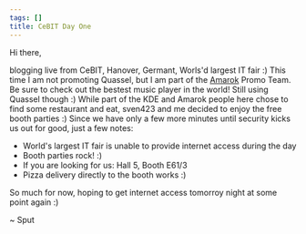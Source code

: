 ```yaml
---
tags: []
title: CeBIT Day One
---
```

Hi there,

blogging live from CeBIT, Hanover, Germant, Worls'd largest IT fair :) This time I am not promoting Quassel, but I am part of the <a href="http://amarok.kde.org">Amarok</a> Promo Team. Be sure to check out the bestest music player in the world! Still using Quassel though :) While part of the KDE and Amarok people here chose to find some restaurant and eat, sven423 and me decided to enjoy the free booth parties :) Since we have only a few more minutes until security kicks us out for good, just a few notes:

<ul>
<li>World's largest IT fair is unable to provide internet access during the day</li>
<li>Booth parties rock! :)</li>
<li>If you are looking for us: Hall 5, Booth E61/3</li>
<li>Pizza delivery directly to the booth works :)</li>
</ul>

So much for now, hoping to get internet access tomorroy night at some point again :)

~ Sput
